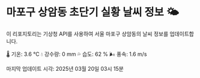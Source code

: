 
# 마포구 상암동 초단기 실황 날씨 정보 🌤️

이 리포지토리는 기상청 API를 사용하여 서울 마포구 상암동의 날씨 정보를 업데이트합니다. 

🌡️ 기온: 3.6 ℃
💧 강수량: 0 mm
💦 습도: 62 %
🌬️ 풍속: 1.6 m/s

마지막 업데이트 시각: 2025년 03월 20일 03시 15분    

